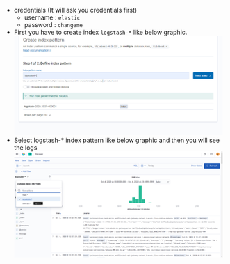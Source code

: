 - credentials (It will ask you credentials first)
    - username : `elastic`
    - password : `changeme`
- First you have to create index `logstash-*` like below graphic.
  ![Create Index](create-index.PNG)
- Select logstash-* index pattern like below graphic and then you will see the logs
  ![Kibana Dashboard](kibana-dashboard.png)
